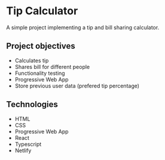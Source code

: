 # Tip Calculator
A simple project implementing a tip and bill sharing calculator.

## Project objectives
- Calculates tip 
- Shares bill for different people
- Functionality testing
- Progressive Web App
- Store previous user data (prefered tip percentage)

## Technologies
- HTML 
- CSS
- Progressive Web App
- React
- Typescript
- Netlify